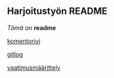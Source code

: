 
## Harjoitustyön README

*Tämä* on **readme**

[komentorivi](https://github.com/karhis/ot-harjoitustyo/blob/master/laskarit/viikko1/komentorivi.txt)


[gitlog](https://github.com/karhis/ot-harjoitustyo/blob/master/laskarit/viikko1/gitlog.txt)

[vaatimusmäärittely](https://github.com/karhis/ot-harjoitustyo/blob/master/dokumentointi/vaatimusm%C3%A4%C3%A4rittely.txt)
